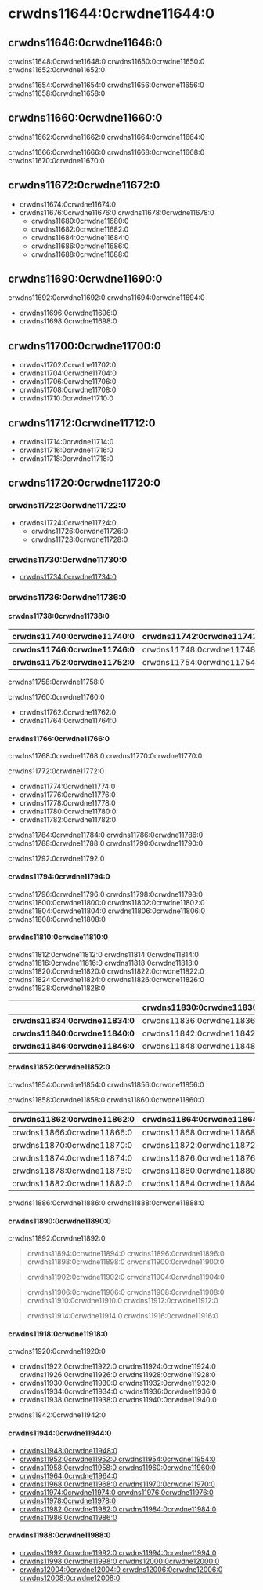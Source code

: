 # crwdns11644:0crwdne11644:0
## crwdns11646:0crwdne11646:0
crwdns11648:0crwdne11648:0 crwdns11650:0crwdne11650:0 crwdns11652:0crwdne11652:0

crwdns11654:0crwdne11654:0 crwdns11656:0crwdne11656:0 crwdns11658:0crwdne11658:0

## crwdns11660:0crwdne11660:0
crwdns11662:0crwdne11662:0 crwdns11664:0crwdne11664:0

crwdns11666:0crwdne11666:0 crwdns11668:0crwdne11668:0 crwdns11670:0crwdne11670:0

## crwdns11672:0crwdne11672:0
- crwdns11674:0crwdne11674:0
- crwdns11676:0crwdne11676:0 crwdns11678:0crwdne11678:0
    - crwdns11680:0crwdne11680:0
    - crwdns11682:0crwdne11682:0
    - crwdns11684:0crwdne11684:0
    - crwdns11686:0crwdne11686:0
    - crwdns11688:0crwdne11688:0

## crwdns11690:0crwdne11690:0
crwdns11692:0crwdne11692:0 crwdns11694:0crwdne11694:0
- crwdns11696:0crwdne11696:0
- crwdns11698:0crwdne11698:0

## crwdns11700:0crwdne11700:0
- crwdns11702:0crwdne11702:0
- crwdns11704:0crwdne11704:0
- crwdns11706:0crwdne11706:0
- crwdns11708:0crwdne11708:0
- crwdns11710:0crwdne11710:0

## crwdns11712:0crwdne11712:0
- crwdns11714:0crwdne11714:0
- crwdns11716:0crwdne11716:0
- crwdns11718:0crwdne11718:0

## crwdns11720:0crwdne11720:0
### crwdns11722:0crwdne11722:0
- crwdns11724:0crwdne11724:0
    - crwdns11726:0crwdne11726:0
    - crwdns11728:0crwdne11728:0

### crwdns11730:0crwdne11730:0
- [crwdns11734:0crwdne11734:0](crwdns11732:0crwdne11732:0)

### crwdns11736:0crwdne11736:0

#### crwdns11738:0crwdne11738:0
| crwdns11740:0crwdne11740:0     | **crwdns11742:0crwdne11742:0** | **crwdns11744:0crwdne11744:0** |
| ------------------------------ | ------------------------------ | ------------------------------ |
| **crwdns11746:0crwdne11746:0** | crwdns11748:0crwdne11748:0     | crwdns11750:0crwdne11750:0     |
| **crwdns11752:0crwdne11752:0** | crwdns11754:0crwdne11754:0     | crwdns11756:0crwdne11756:0     |

crwdns11758:0crwdne11758:0

crwdns11760:0crwdne11760:0
- crwdns11762:0crwdne11762:0
- crwdns11764:0crwdne11764:0

#### crwdns11766:0crwdne11766:0
crwdns11768:0crwdne11768:0 crwdns11770:0crwdne11770:0

crwdns11772:0crwdne11772:0
  - crwdns11774:0crwdne11774:0
  - crwdns11776:0crwdne11776:0
  - crwdns11778:0crwdne11778:0
  - crwdns11780:0crwdne11780:0
  - crwdns11782:0crwdne11782:0

crwdns11784:0crwdne11784:0 crwdns11786:0crwdne11786:0 crwdns11788:0crwdne11788:0 crwdns11790:0crwdne11790:0

crwdns11792:0crwdne11792:0

#### crwdns11794:0crwdne11794:0
crwdns11796:0crwdne11796:0 crwdns11798:0crwdne11798:0 crwdns11800:0crwdne11800:0 crwdns11802:0crwdne11802:0 crwdns11804:0crwdne11804:0 crwdns11806:0crwdne11806:0 crwdns11808:0crwdne11808:0

#### crwdns11810:0crwdne11810:0
crwdns11812:0crwdne11812:0 crwdns11814:0crwdne11814:0 crwdns11816:0crwdne11816:0 crwdns11818:0crwdne11818:0 crwdns11820:0crwdne11820:0 crwdns11822:0crwdne11822:0 crwdns11824:0crwdne11824:0 crwdns11826:0crwdne11826:0 crwdns11828:0crwdne11828:0

|                                | crwdns11830:0crwdne11830:0 | crwdns11832:0crwdne11832:0 |
| ------------------------------ | -------------------------- | -------------------------- |
| **crwdns11834:0crwdne11834:0** | crwdns11836:0crwdne11836:0 | crwdns11838:0crwdne11838:0 |
| **crwdns11840:0crwdne11840:0** | crwdns11842:0crwdne11842:0 | crwdns11844:0crwdne11844:0 |
| **crwdns11846:0crwdne11846:0** | crwdns11848:0crwdne11848:0 | crwdns11850:0crwdne11850:0 |

#### crwdns11852:0crwdne11852:0
crwdns11854:0crwdne11854:0 crwdns11856:0crwdne11856:0

crwdns11858:0crwdne11858:0 crwdns11860:0crwdne11860:0

| crwdns11862:0crwdne11862:0 | crwdns11864:0crwdne11864:0 |
| -------------------------- | -------------------------- |
| crwdns11866:0crwdne11866:0 | crwdns11868:0crwdne11868:0 |
| crwdns11870:0crwdne11870:0 | crwdns11872:0crwdne11872:0 |
| crwdns11874:0crwdne11874:0 | crwdns11876:0crwdne11876:0 |
| crwdns11878:0crwdne11878:0 | crwdns11880:0crwdne11880:0 |
| crwdns11882:0crwdne11882:0 | crwdns11884:0crwdne11884:0 |

crwdns11886:0crwdne11886:0 crwdns11888:0crwdne11888:0

#### crwdns11890:0crwdne11890:0
crwdns11892:0crwdne11892:0

> crwdns11894:0crwdne11894:0 crwdns11896:0crwdne11896:0 crwdns11898:0crwdne11898:0 crwdns11900:0crwdne11900:0

> crwdns11902:0crwdne11902:0 crwdns11904:0crwdne11904:0

> crwdns11906:0crwdne11906:0 crwdns11908:0crwdne11908:0 crwdns11910:0crwdne11910:0 crwdns11912:0crwdne11912:0

> crwdns11914:0crwdne11914:0 crwdns11916:0crwdne11916:0

#### crwdns11918:0crwdne11918:0
crwdns11920:0crwdne11920:0
- crwdns11922:0crwdne11922:0 crwdns11924:0crwdne11924:0 crwdns11926:0crwdne11926:0 crwdns11928:0crwdne11928:0
- crwdns11930:0crwdne11930:0 crwdns11932:0crwdne11932:0 crwdns11934:0crwdne11934:0 crwdns11936:0crwdne11936:0
- crwdns11938:0crwdne11938:0 crwdns11940:0crwdne11940:0

crwdns11942:0crwdne11942:0

#### crwdns11944:0crwdne11944:0
- [crwdns11948:0crwdne11948:0](crwdns11946:0crwdne11946:0)
- [crwdns11952:0crwdne11952:0 crwdns11954:0crwdne11954:0](crwdns11950:0crwdne11950:0)
- [crwdns11958:0crwdne11958:0 crwdns11960:0crwdne11960:0](crwdns11956:0crwdne11956:0)
- [crwdns11964:0crwdne11964:0](crwdns11962:0crwdne11962:0)
- [crwdns11968:0crwdne11968:0 crwdns11970:0crwdne11970:0](crwdns11966:0crwdne11966:0)
- [crwdns11974:0crwdne11974:0 crwdns11976:0crwdne11976:0 crwdns11978:0crwdne11978:0](crwdns11972:0crwdne11972:0)
- [crwdns11982:0crwdne11982:0 crwdns11984:0crwdne11984:0 crwdns11986:0crwdne11986:0](crwdns11980:0crwdne11980:0)

#### crwdns11988:0crwdne11988:0
- [crwdns11992:0crwdne11992:0 crwdns11994:0crwdne11994:0](crwdns11990:0crwdne11990:0)
- [crwdns11998:0crwdne11998:0 crwdns12000:0crwdne12000:0](crwdns11996:0crwdne11996:0)
- [crwdns12004:0crwdne12004:0 crwdns12006:0crwdne12006:0 crwdns12008:0crwdne12008:0](crwdns12002:0crwdne12002:0)
